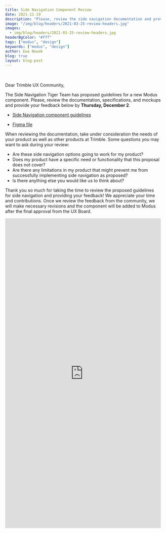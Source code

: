 ```yaml
---
title: Side Navigation Component Review
date: 2021-11-19
description: "Please, review the side navigation documentation and provide feedback by Thursday, December 2, 2021."
image: "/img/blog/headers/2021-03-25-review-headers.jpg"
images:
  - img/blog/headers/2021-03-25-review-headers.jpg
headerBgColor: "#fff"
tags: ["modus", "design"]
keywords: ["modus", "design"]
author: Ewa Nowak
blog: true
layout: blog-post
---
```


<br><br>
Dear Trimble UX Community,

The Side Navigation Tiger Team has proposed guidelines for a new Modus component. Please, review the documentation, specifications, and mockups and provide your feedback below by **Thursday, December 2**.

- [Side Navigation component guidelines](https://docs.google.com/document/d/1093Kf33Mvv4wY--MH3dNZIknXFlLG9gvcMU_Qgxfn9s/edit#)

- [Figma file](https://www.figma.com/proto/9ErPt8WOPgn4yyvjJd2SVE/SIde-Nav?page-id=79%3A1377&node-id=79%3A1378&viewport=350%2C48%2C0.34&scaling=min-zoom&starting-point-node-id=79%3A1378&show-proto-sidebar=1)

When reviewing the documentation, take under consideration the needs of your product as well as other products at Trimble. Some questions you may want to ask during your review:

- Are these side navigation options going to work for my product?
- Does my product have a specific need or functionality that this proposal does not cover?
- Are there any limitations in my product that might prevent me from successfully implementing side navigation as proposed?
- Is there anything else you would like us to think about?

Thank you so much for taking the time to review the proposed guidelines for side navigation and providing your feedback! We appreciate your time and contributions. Once we review the feedback from the community, we will make necessary revisions and the  component will be added to Modus after the final approval from the UX Board.

<iframe src="https://docs.google.com/forms/d/e/1FAIpQLSeTohJT-V_EvhYqagVlIxiOBQ_SSpPgn5bSUbL77wCdFnBQug/viewform?embedded=true" width="100%" height="999" frameborder="0" marginheight="0" marginwidth="0">Loading…</iframe>

